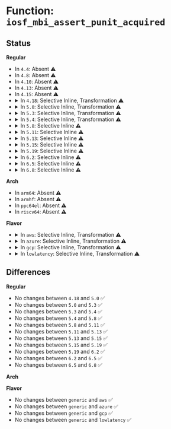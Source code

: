 # Function: <code>iosf_mbi_assert_punit_acquired</code>

## Status
<b>Regular</b>
<ul>
<li>
In <code>4.4</code>: Absent ⚠️
</li>
<li>
In <code>4.8</code>: Absent ⚠️
</li>
<li>
In <code>4.10</code>: Absent ⚠️
</li>
<li>
In <code>4.13</code>: Absent ⚠️
</li>
<li>
In <code>4.15</code>: Absent ⚠️
</li>
<li>
<details>
<summary>In <code>4.18</code>: Selective Inline, Transformation ⚠️</summary>

```c
void iosf_mbi_assert_punit_acquired();
```

**Collision:** Unique Global

**Inline:** Selective

**Transformation:** True

**Instances:**

```
In arch/x86/platform/intel/iosf_mbi.c (ffffffff81088275)
Location: arch/x86/platform/intel/iosf_mbi.c:251
Inline: True
Inline callers:
  - arch/x86/platform/intel/iosf_mbi.c:iosf_mbi_unregister_pmic_bus_access_notifier_unlocked
Direct callers:
  - arch/x86/platform/intel/iosf_mbi.c:iosf_mbi_unregister_pmic_bus_access_notifier_unlocked
```
**Symbols:**

```
ffffffff81088240-ffffffff8108824d: iosf_mbi_assert_punit_acquired.part.1 (STB_LOCAL)
ffffffff81088250-ffffffff81088270: iosf_mbi_assert_punit_acquired (STB_GLOBAL)
```
</details>
</li>
<li>
<details>
<summary>In <code>5.0</code>: Selective Inline, Transformation ⚠️</summary>

```c
void iosf_mbi_assert_punit_acquired();
```

**Collision:** Unique Global

**Inline:** Selective

**Transformation:** True

**Instances:**

```
In arch/x86/platform/intel/iosf_mbi.c (ffffffff8108fad5)
Location: arch/x86/platform/intel/iosf_mbi.c:423
Inline: True
Inline callers:
  - arch/x86/platform/intel/iosf_mbi.c:iosf_mbi_unregister_pmic_bus_access_notifier_unlocked
Direct callers:
  - arch/x86/platform/intel/iosf_mbi.c:iosf_mbi_unregister_pmic_bus_access_notifier_unlocked
```
**Symbols:**

```
ffffffff8108faa0-ffffffff8108faad: iosf_mbi_assert_punit_acquired.part.1 (STB_LOCAL)
ffffffff8108fab0-ffffffff8108fad0: iosf_mbi_assert_punit_acquired (STB_GLOBAL)
```
</details>
</li>
<li>
<details>
<summary>In <code>5.3</code>: Selective Inline, Transformation ⚠️</summary>

```c
void iosf_mbi_assert_punit_acquired();
```

**Collision:** Unique Global

**Inline:** Selective

**Transformation:** True

**Instances:**

```
In arch/x86/platform/intel/iosf_mbi.c (ffffffff81093765)
Location: arch/x86/platform/intel/iosf_mbi.c:414
Inline: True
Inline callers:
  - arch/x86/platform/intel/iosf_mbi.c:iosf_mbi_unregister_pmic_bus_access_notifier_unlocked
Direct callers:
  - arch/x86/platform/intel/iosf_mbi.c:iosf_mbi_unregister_pmic_bus_access_notifier_unlocked
```
**Symbols:**

```
ffffffff81093bc9-ffffffff81093be2: iosf_mbi_assert_punit_acquired.part.0 (STB_LOCAL)
ffffffff81093be2-ffffffff81093bec: iosf_mbi_assert_punit_acquired.cold (STB_LOCAL)
ffffffff81093740-ffffffff8109375e: iosf_mbi_assert_punit_acquired (STB_GLOBAL)
```
</details>
</li>
<li>
<details>
<summary>In <code>5.4</code>: Selective Inline, Transformation ⚠️</summary>

```c
void iosf_mbi_assert_punit_acquired();
```

**Collision:** Unique Global

**Inline:** Selective

**Transformation:** True

**Instances:**

```
In arch/x86/platform/intel/iosf_mbi.c (ffffffff81094575)
Location: arch/x86/platform/intel/iosf_mbi.c:438
Inline: True
Inline callers:
  - arch/x86/platform/intel/iosf_mbi.c:iosf_mbi_unregister_pmic_bus_access_notifier_unlocked
Direct callers:
  - arch/x86/platform/intel/iosf_mbi.c:iosf_mbi_unregister_pmic_bus_access_notifier_unlocked
```
**Symbols:**

```
ffffffff81094540-ffffffff8109454d: iosf_mbi_assert_punit_acquired.part.0 (STB_LOCAL)
ffffffff81094550-ffffffff8109456b: iosf_mbi_assert_punit_acquired (STB_GLOBAL)
```
</details>
</li>
<li>
<details>
<summary>In <code>5.8</code>: Selective Inline ⚠️</summary>

```c
void iosf_mbi_assert_punit_acquired();
```

**Collision:** Unique Global

**Inline:** Selective

**Transformation:** False

**Instances:**

```
In arch/x86/platform/intel/iosf_mbi.c (ffffffff81099b74)
Location: arch/x86/platform/intel/iosf_mbi.c:438
Inline: True
Inline callers:
  - arch/x86/platform/intel/iosf_mbi.c:iosf_mbi_unregister_pmic_bus_access_notifier
  - arch/x86/platform/intel/iosf_mbi.c:iosf_mbi_unregister_pmic_bus_access_notifier
```
**Symbols:**

```
ffffffff81099ac0-ffffffff81099ad9: iosf_mbi_assert_punit_acquired (STB_GLOBAL)
```
</details>
</li>
<li>
<details>
<summary>In <code>5.11</code>: Selective Inline ⚠️</summary>

```c
void iosf_mbi_assert_punit_acquired();
```

**Collision:** Unique Global

**Inline:** Selective

**Transformation:** False

**Instances:**

```
In arch/x86/platform/intel/iosf_mbi.c (ffffffff81098c64)
Location: arch/x86/platform/intel/iosf_mbi.c:438
Inline: True
Inline callers:
  - arch/x86/platform/intel/iosf_mbi.c:iosf_mbi_unregister_pmic_bus_access_notifier
  - arch/x86/platform/intel/iosf_mbi.c:iosf_mbi_unregister_pmic_bus_access_notifier
```
**Symbols:**

```
ffffffff81098bb0-ffffffff81098bc9: iosf_mbi_assert_punit_acquired (STB_GLOBAL)
```
</details>
</li>
<li>
<details>
<summary>In <code>5.13</code>: Selective Inline ⚠️</summary>

```c
void iosf_mbi_assert_punit_acquired();
```

**Collision:** Unique Global

**Inline:** Selective

**Transformation:** False

**Instances:**

```
In arch/x86/platform/intel/iosf_mbi.c (ffffffff810994a4)
Location: arch/x86/platform/intel/iosf_mbi.c:438
Inline: True
Inline callers:
  - arch/x86/platform/intel/iosf_mbi.c:iosf_mbi_unregister_pmic_bus_access_notifier
  - arch/x86/platform/intel/iosf_mbi.c:iosf_mbi_unregister_pmic_bus_access_notifier
```
**Symbols:**

```
ffffffff810993f0-ffffffff81099409: iosf_mbi_assert_punit_acquired (STB_GLOBAL)
```
</details>
</li>
<li>
<details>
<summary>In <code>5.15</code>: Selective Inline ⚠️</summary>

```c
void iosf_mbi_assert_punit_acquired();
```

**Collision:** Unique Global

**Inline:** Selective

**Transformation:** False

**Instances:**

```
In arch/x86/platform/intel/iosf_mbi.c (ffffffff810a9474)
Location: arch/x86/platform/intel/iosf_mbi.c:438
Inline: True
Inline callers:
  - arch/x86/platform/intel/iosf_mbi.c:iosf_mbi_unregister_pmic_bus_access_notifier
```
**Symbols:**

```
ffffffff810a8d30-ffffffff810a8d49: iosf_mbi_assert_punit_acquired (STB_GLOBAL)
```
</details>
</li>
<li>
<details>
<summary>In <code>5.19</code>: Selective Inline ⚠️</summary>

```c
void iosf_mbi_assert_punit_acquired();
```

**Collision:** Unique Global

**Inline:** Selective

**Transformation:** False

**Instances:**

```
In arch/x86/platform/intel/iosf_mbi.c (ffffffff810becf4)
Location: arch/x86/platform/intel/iosf_mbi.c:438
Inline: True
Inline callers:
  - arch/x86/platform/intel/iosf_mbi.c:iosf_mbi_unregister_pmic_bus_access_notifier
```
**Symbols:**

```
ffffffff810be460-ffffffff810be485: iosf_mbi_assert_punit_acquired (STB_GLOBAL)
```
</details>
</li>
<li>
<details>
<summary>In <code>6.2</code>: Selective Inline ⚠️</summary>

```c
void iosf_mbi_assert_punit_acquired();
```

**Collision:** Unique Global

**Inline:** Selective

**Transformation:** False

**Instances:**

```
In arch/x86/platform/intel/iosf_mbi.c (ffffffff810da914)
Location: arch/x86/platform/intel/iosf_mbi.c:438
Inline: True
Inline callers:
  - arch/x86/platform/intel/iosf_mbi.c:iosf_mbi_unregister_pmic_bus_access_notifier
```
**Symbols:**

```
ffffffff810d9f10-ffffffff810d9f35: iosf_mbi_assert_punit_acquired (STB_GLOBAL)
```
</details>
</li>
<li>
<details>
<summary>In <code>6.5</code>: Selective Inline ⚠️</summary>

```c
void iosf_mbi_assert_punit_acquired();
```

**Collision:** Unique Global

**Inline:** Selective

**Transformation:** False

**Instances:**

```
In arch/x86/platform/intel/iosf_mbi.c (ffffffff810e5ea4)
Location: arch/x86/platform/intel/iosf_mbi.c:438
Inline: True
Inline callers:
  - arch/x86/platform/intel/iosf_mbi.c:iosf_mbi_unregister_pmic_bus_access_notifier
```
**Symbols:**

```
ffffffff810e54a0-ffffffff810e54c5: iosf_mbi_assert_punit_acquired (STB_GLOBAL)
```
</details>
</li>
<li>
<details>
<summary>In <code>6.8</code>: Selective Inline ⚠️</summary>

```c
void iosf_mbi_assert_punit_acquired();
```

**Collision:** Unique Global

**Inline:** Selective

**Transformation:** False

**Instances:**

```
In arch/x86/platform/intel/iosf_mbi.c (ffffffff810ee294)
Location: arch/x86/platform/intel/iosf_mbi.c:438
Inline: True
Inline callers:
  - arch/x86/platform/intel/iosf_mbi.c:iosf_mbi_unregister_pmic_bus_access_notifier
```
**Symbols:**

```
ffffffff810ed890-ffffffff810ed8b5: iosf_mbi_assert_punit_acquired (STB_GLOBAL)
```
</details>
</li>
</ul>
<b>Arch</b>
<ul>
<li>
In <code>arm64</code>: Absent ⚠️
</li>
<li>
In <code>armhf</code>: Absent ⚠️
</li>
<li>
In <code>ppc64el</code>: Absent ⚠️
</li>
<li>
In <code>riscv64</code>: Absent ⚠️
</li>
</ul>
<b>Flavor</b>
<ul>
<li>
<details>
<summary>In <code>aws</code>: Selective Inline, Transformation ⚠️</summary>

```c
void iosf_mbi_assert_punit_acquired();
```

**Collision:** Unique Global

**Inline:** Selective

**Transformation:** True

**Instances:**

```
In arch/x86/platform/intel/iosf_mbi.c (ffffffff81093535)
Location: arch/x86/platform/intel/iosf_mbi.c:438
Inline: True
Inline callers:
  - arch/x86/platform/intel/iosf_mbi.c:iosf_mbi_unregister_pmic_bus_access_notifier_unlocked
Direct callers:
  - arch/x86/platform/intel/iosf_mbi.c:iosf_mbi_unregister_pmic_bus_access_notifier_unlocked
```
**Symbols:**

```
ffffffff81093500-ffffffff8109350d: iosf_mbi_assert_punit_acquired.part.0 (STB_LOCAL)
ffffffff81093510-ffffffff8109352b: iosf_mbi_assert_punit_acquired (STB_GLOBAL)
```
</details>
</li>
<li>
<details>
<summary>In <code>azure</code>: Selective Inline, Transformation ⚠️</summary>

```c
void iosf_mbi_assert_punit_acquired();
```

**Collision:** Unique Global

**Inline:** Selective

**Transformation:** True

**Instances:**

```
In arch/x86/platform/intel/iosf_mbi.c (ffffffff81081fc5)
Location: arch/x86/platform/intel/iosf_mbi.c:438
Inline: True
Inline callers:
  - arch/x86/platform/intel/iosf_mbi.c:iosf_mbi_unregister_pmic_bus_access_notifier_unlocked
Direct callers:
  - arch/x86/platform/intel/iosf_mbi.c:iosf_mbi_unregister_pmic_bus_access_notifier_unlocked
```
**Symbols:**

```
ffffffff81081f90-ffffffff81081f9d: iosf_mbi_assert_punit_acquired.part.0 (STB_LOCAL)
ffffffff81081fa0-ffffffff81081fbb: iosf_mbi_assert_punit_acquired (STB_GLOBAL)
```
</details>
</li>
<li>
<details>
<summary>In <code>gcp</code>: Selective Inline, Transformation ⚠️</summary>

```c
void iosf_mbi_assert_punit_acquired();
```

**Collision:** Unique Global

**Inline:** Selective

**Transformation:** True

**Instances:**

```
In arch/x86/platform/intel/iosf_mbi.c (ffffffff810934e5)
Location: arch/x86/platform/intel/iosf_mbi.c:438
Inline: True
Inline callers:
  - arch/x86/platform/intel/iosf_mbi.c:iosf_mbi_unregister_pmic_bus_access_notifier_unlocked
Direct callers:
  - arch/x86/platform/intel/iosf_mbi.c:iosf_mbi_unregister_pmic_bus_access_notifier_unlocked
```
**Symbols:**

```
ffffffff810934b0-ffffffff810934bd: iosf_mbi_assert_punit_acquired.part.0 (STB_LOCAL)
ffffffff810934c0-ffffffff810934db: iosf_mbi_assert_punit_acquired (STB_GLOBAL)
```
</details>
</li>
<li>
<details>
<summary>In <code>lowlatency</code>: Selective Inline, Transformation ⚠️</summary>

```c
void iosf_mbi_assert_punit_acquired();
```

**Collision:** Unique Global

**Inline:** Selective

**Transformation:** True

**Instances:**

```
In arch/x86/platform/intel/iosf_mbi.c (ffffffff81095a35)
Location: arch/x86/platform/intel/iosf_mbi.c:438
Inline: True
Inline callers:
  - arch/x86/platform/intel/iosf_mbi.c:iosf_mbi_unregister_pmic_bus_access_notifier_unlocked
Direct callers:
  - arch/x86/platform/intel/iosf_mbi.c:iosf_mbi_unregister_pmic_bus_access_notifier_unlocked
```
**Symbols:**

```
ffffffff81095a00-ffffffff81095a0d: iosf_mbi_assert_punit_acquired.part.0 (STB_LOCAL)
ffffffff81095a10-ffffffff81095a2b: iosf_mbi_assert_punit_acquired (STB_GLOBAL)
```
</details>
</li>
</ul>

## Differences
<b>Regular</b>
<ul>
<li>
No changes between <code>4.18</code> and <code>5.0</code> ✅
</li>
<li>
No changes between <code>5.0</code> and <code>5.3</code> ✅
</li>
<li>
No changes between <code>5.3</code> and <code>5.4</code> ✅
</li>
<li>
No changes between <code>5.4</code> and <code>5.8</code> ✅
</li>
<li>
No changes between <code>5.8</code> and <code>5.11</code> ✅
</li>
<li>
No changes between <code>5.11</code> and <code>5.13</code> ✅
</li>
<li>
No changes between <code>5.13</code> and <code>5.15</code> ✅
</li>
<li>
No changes between <code>5.15</code> and <code>5.19</code> ✅
</li>
<li>
No changes between <code>5.19</code> and <code>6.2</code> ✅
</li>
<li>
No changes between <code>6.2</code> and <code>6.5</code> ✅
</li>
<li>
No changes between <code>6.5</code> and <code>6.8</code> ✅
</li>
</ul>
<b>Arch</b>
<ul>
</ul>
<b>Flavor</b>
<ul>
<li>
No changes between <code>generic</code> and <code>aws</code> ✅
</li>
<li>
No changes between <code>generic</code> and <code>azure</code> ✅
</li>
<li>
No changes between <code>generic</code> and <code>gcp</code> ✅
</li>
<li>
No changes between <code>generic</code> and <code>lowlatency</code> ✅
</li>
</ul>

